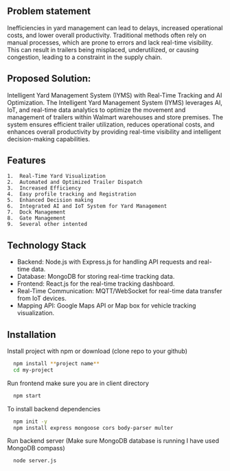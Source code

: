 ## Problem statement
Inefficiencies in yard management can lead to delays, increased operational costs, and lower overall productivity. Traditional methods often rely on manual processes, which are prone to errors and lack real-time visibility. This can result in trailers being misplaced, underutilized, or causing congestion, leading to a constraint in the supply chain.

## Proposed Solution: 
Intelligent Yard Management System (IYMS) with Real-Time Tracking and AI Optimization. The Intelligent Yard Management System (IYMS) leverages AI, IoT, and real-time data analytics to optimize the movement and management of trailers within Walmart warehouses and store premises. The system ensures efficient trailer utilization, reduces operational costs, and enhances overall productivity by providing real-time visibility and intelligent decision-making capabilities.
## Features
    1.  Real-Time Yard Visualization
    2.  Automated and Optimized Trailer Dispatch
    3.  Increased Efficiency
    4.  Easy profile tracking and Registration
    5.  Enhanced Decision making
    6.  Integrated AI and IoT System for Yard Management
    7.  Dock Management 
    8.  Gate Management
    9.  Several other intented




## Technology Stack
- Backend: Node.js with Express.js for handling API requests and real-time data.
- Database: MongoDB for storing real-time tracking data.
- Frontend: React.js for the real-time tracking dashboard.
- Real-Time Communication: MQTT/WebSocket for real-time data transfer from IoT devices.
- Mapping API: Google Maps API or Map box for vehicle tracking visualization.

## Installation

Install project with npm or download 
(clone repo to your github)
```bash
  npm install **project name**
  cd my-project
```
Run frontend make sure you are in client directory
```bash
  npm start
```
To install backend dependencies

```bash
  npm init -y
  npm install express mongoose cors body-parser multer
```
Run backend server
(Make sure MongoDB database is running I have used MongoDB compass)
```bash
  node server.js
```
